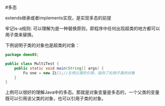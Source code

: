 #多态
 
 extends继承或者implements实现，是实现多态的前提

牢记is-a规则: 可以理解为是一种替换原则，即程序中任何出现超类的地方都可以用子类来替换。

下例说明子类的对象也是超类的对象：
```java
package demo03;

public class MultiTest {
    public static void main(String[] args) {
        Fu one = new Zi();//左侧父类的引用，指向了右侧子类的对象
    }
}
```
上例可以很好的理解Java中的多态。那就是对象变量是多态的，一个父类的变量既可以引用该父类的对象，也可以引用子类的对象。



